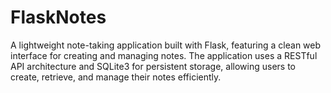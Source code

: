 # FlaskNotes
A lightweight note-taking application built with Flask, featuring a clean web interface for creating and managing notes. The application uses a RESTful API architecture and SQLite3 for persistent storage, allowing users to create, retrieve, and manage their notes efficiently.
